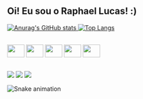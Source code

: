 ## Oi! Eu sou o Raphael Lucas! :)

<a href="https://github.com/raphaellmp">
 
![Anurag's GitHub stats](https://github-readme-stats.vercel.app/api?username=raphaellmp&&count_private=true&show_icons=true&theme=dark)
[![Top Langs](https://github-readme-stats.vercel.app/api/top-langs/?username=anuraghazra&layout=compact&show_icons=true&theme=dark)](https://github.com/anuraghazra/github-readme-stats)


<div style="display: inline_block"><br>
 <img align="center alt="Rapha-HTML" height="30" width="40" src="https://cdn.jsdelivr.net/gh/devicons/devicon/icons/html5/html5-original.svg">
 <img align="center alt="Rapha-CSS" height="30" width="40" src="https://cdn.jsdelivr.net/gh/devicons/devicon/icons/css3/css3-original.svg">
 <img align="center alt="Rapha-JS" height="30" width="40" src="https://cdn.jsdelivr.net/gh/devicons/devicon/icons/javascript/javascript-original.svg">
 <img align="center alt="Rapha-JS" height="30" width="40" src="https://cdn.jsdelivr.net/gh/devicons/devicon/icons/python/python-original.svg" />
 <img align="center alt="Rapha-Puthon" height="30" width="40" src="https://cdn.jsdelivr.net/gh/devicons/devicon/icons/dart/dart-original.svg">            
</div>

##
                                                                                                                                             
<div> 
  <a href="https://www.instagram.com/raphalump/" target="_blank"><img src="https://img.shields.io/badge/-Instagram-%23E4405F?style=for-the-badge&logo=instagram&logoColor=white" target="_blank"></a>
  <a href = "mailto:raphaellump@gmail.com"><img src="https://img.shields.io/badge/-Gmail-%23333?style=for-the-badge&logo=gmail&logoColor=white" target="_blank"></a>
  <a href="https://www.linkedin.com/in/raphael-lucas-12761921b/" target="_blank"><img src="https://img.shields.io/badge/-LinkedIn-%230077B5?style=for-the-badge&logo=linkedin&logoColor=white" target="_blank"></a> 
  
</div>                                                                                                                                             

![Snake animation](https://github.com/raphaellmp/raphaellmp/blog/github-contribution-grid-snake.svg)
